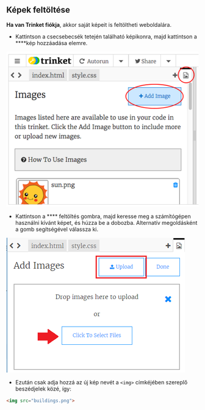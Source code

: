 ## Képek feltöltése

**Ha van Trinket fiókja**, akkor saját képeit is feltöltheti weboldalára.

+ Kattintson a csecsebecsék tetején található képikonra, majd kattintson a ****kép hozzáadása elemre.

![screenshot](images/story-upload.png)

+ Kattintson a **** feltöltés gombra, majd keresse meg a számítógépen használni kívánt képet, és húzza be a dobozba. Alternatív megoldásként a gomb segítségével válassza ki.

![Feltöltés](images/upload-image.png)

+ Ezután csak adja hozzá az új kép nevét a `<img>` címkéjében szereplő beszédjelek közé, így:

```html
<img src="buildings.png">
```